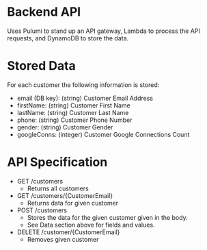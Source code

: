 # Backend API 
Uses Pulumi to stand up an API gateway, Lambda to process the API requests, and DynamoDB to store the data.

# Stored Data
For each customer the following information is stored:
* email (DB key): (string) Customer Email Address
* firstName: (string) Customer First Name
* lastName: (string) Customer Last Name
* phone: (string) Customer Phone Number
* gender: (string) Customer Gender
* googleConns: (integer) Customer Google Connections Count

# API Specification
* GET /customers
  * Returns all customers
* GET /customers/{CustomerEmail}
  * Returns data for given customer
* POST /customers
  * Stores the data for the given customer given in the body.
  * See Data section above for fields and values.
* DELETE /customer/{CustomerEmail}
  * Removes given customer